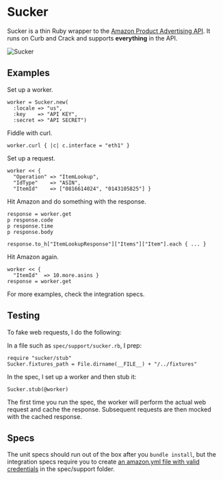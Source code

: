 Sucker
======

Sucker is a thin Ruby wrapper to the [Amazon Product Advertising API](https://affiliate-program.amazon.co.uk/gp/advertising/api/detail/main.html). It runs on Curb and Crack and supports __everything__ in the API.

![Sucker](http://upload.wikimedia.org/wikipedia/en/7/71/Vacuum_cleaner_1910.JPG)

Examples
--------

Set up a worker.

    worker = Sucker.new(
      :locale => "us",
      :key    => "API KEY",
      :secret => "API SECRET")

Fiddle with curl.

    worker.curl { |c| c.interface = "eth1" }

Set up a request.

    worker << {
      "Operation" => "ItemLookup",
      "IdType"    => "ASIN",
      "ItemId"    => ["0816614024", "0143105825"] }

Hit Amazon and do something with the response.

    response = worker.get
    p response.code
    p response.time
    p response.body
    
    response.to_h["ItemLookupResponse"]["Items"]["Item"].each { ... }

Hit Amazon again.

    worker << {
      "ItemId"  => 10.more.asins }
    response = worker.get

For more examples, check the integration specs.

Testing
-------

To fake web requests, I do the following:

In a file such as `spec/support/sucker.rb`, I prep:

    require "sucker/stub"
    Sucker.fixtures_path = File.dirname(__FILE__) + "/../fixtures"

In the spec, I set up a worker and then stub it:

    Sucker.stub(@worker)

The first time you run the spec, the worker will perform the actual web request and cache the response. Subsequent requests are then mocked with the cached response.

Specs
-----

The unit specs should run out of the box after you `bundle install`, but the integration specs require you to create [an amazon.yml file with valid credentials](http://github.com/papercavalier/sucker/blob/master/spec/support/amazon.yml.example) in the spec/support folder.
